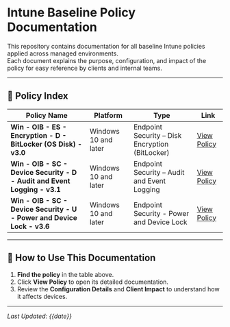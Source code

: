 # Intune Baseline Policy Documentation

This repository contains documentation for all baseline Intune policies applied across managed environments.  
Each document explains the purpose, configuration, and impact of the policy for easy reference by clients and internal teams.

---

## 📂 Policy Index

| Policy Name | Platform | Type | Link |
|-------------|----------|------|------|
| **Win - OIB - ES - Encryption - D - BitLocker (OS Disk) - v3.0** | Windows 10 and later | Endpoint Security – Disk Encryption (BitLocker) | [View Policy](https://github.com/VectorChoiceTechnologies/IntuneBaseLinePolicyDescription/blob/main/Intune%20Endpoint%20Security%20%E2%80%93%20BitLocker%20Policy.md#intune-endpoint-security--bitlocker-policy) |
| **Win - OIB - SC - Device Security - D - Audit and Event Logging - v3.1** | Windows 10 and later | Endpoint Security – Audit and Event Logging | [View Policy](https://github.com/VectorChoiceTechnologies/IntuneBaseLinePolicyDescription/blob/main/Intune%20Endpoint%20Security%20-%20Audit%20and%20Event%20Logging.md#intune-policy-documentation---audit-and-event-logging---v31) |
| **Win - OIB - SC - Device Security - U - Power and Device Lock - v3.6** | Windows 10 and later | Endpoint Security - Power and Device Lock | [View Policy](https://github.com/VectorChoiceTechnologies/IntuneBaseLinePolicyDescription/blob/main/Intune%20Endpoint%20Secuirty%20-%20Power%20and%20Device%20Lock.md#intune-policy-documentation--power-and-device-lock---v36) |

---

## 📌 How to Use This Documentation
1. **Find the policy** in the table above.
2. Click **View Policy** to open its detailed documentation.
3. Review the **Configuration Details** and **Client Impact** to understand how it affects devices.

---

_Last Updated: {{date}}_
